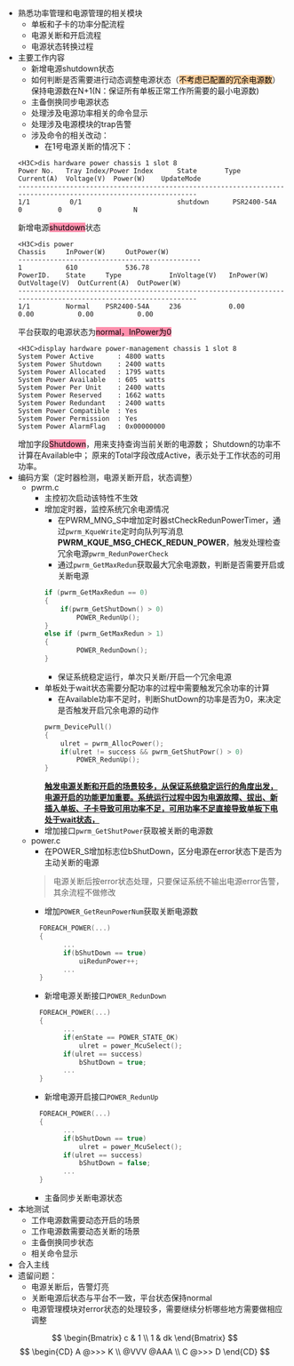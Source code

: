 - 熟悉功率管理和电源管理的相关模块
	- 单板和子卡的功率分配流程
	- 电源关断和开启流程
	- 电源状态转换过程
- 主要工作内容
	- 新增电源shutdown状态
	- 如何判断是否需要进行动态调整电源状态（<mark style="background: #FFB86CA6;">不考虑已配置的冗余电源数</mark>）保持电源数在N+1(N：保证所有单板正常工作所需要的最小电源数)
	- 主备倒换同步电源状态
	- 处理涉及电源功率相关的命令显示
	- 处理涉及电源模块的trap告警
	- 涉及命令的相关改动：
		- 在1号电源关断的情况下：
	```vim
	<H3C>dis hardware power chassis 1 slot 8
	Power No.   Tray Index/Power Index      State       Type          Current(A)  Voltage(V)  Power(W)    UpdateMode
	----------------------------------------------------------------------------------------------------------------
	1/1          0/1                        shutdown      PSR2400-54A          0         0         0        N
	
	```
	新增电源<mark style="background: #FF5582A6;">shutdown</mark>状态
	```vim
	<H3C>dis power                                                                                                                                      
	Chassis     InPower(W)     OutPower(W)                                                                                                              
	----------------------------------------------                                                                                                      
	1           610            536.78                                                                                                                   
	PowerID.    State     Type            InVoltage(V)   InPower(W)    OutVoltage(V)  OutCurrent(A)  OutPower(W)                                        
	----------------------------------------------------------------------------------------------------------------                                    
	1/1         Normal    PSR2400-54A     236            0.00           0.00           0.00           0.00                                                  
	```
	平台获取的电源状态为<mark style="background: #FF5582A6;">normal，InPower为0</mark>
	```vim
	<H3C>display hardware power-management chassis 1 slot 8                                                                                             
	System Power Active      : 4800 watts
	System Power Shutdown    : 2400 watts
	System Power Allocated   : 1795 watts
	System Power Available   : 605  watts
	System Power Per Unit    : 2400 watts
	System Power Reserved    : 1662 watts
	System Power Redundant   : 2400 watts
	System Power Compatible  : Yes
	System Power Permission  : Yes
	System Power AlarmFlag   : 0x00000000
	```
	增加字段<mark style="background: #FF5582A6;">Shutdown</mark>，用来支持查询当前关断的电源数；
	Shutdown的功率不计算在Available中；
	原来的Total字段改成Active，表示处于工作状态的可用功率。
- 编码方案（定时器检测，电源关断开启，状态调整）
	- pwrm.c
		- 主控初次启动该特性不生效
		- 增加定时器，监控系统冗余电源情况
			- 在PWRM_MNG_S中增加定时器stCheckRedunPowerTimer，通过<code>pwrm_KqueWrite</code>定时向队列写消息**PWRM_KQUE_MSG_CHECK_REDUN_POWER**，触发处理检查冗余电源<code>pwrm_RedunPowerCheck</code>
			- 通过<code>pwrm_GetMaxRedun</code>获取最大冗余电源数，判断是否需要开启或关断电源
			```c
			if (pwrm_GetMaxRedun == 0)
			{
				if(pwrm_GetShutDown() > 0)
					POWER_RedunUp();
			}
			else if (pwrm_GetMaxRedun > 1)
			{
					POWER_RedunDown();
			}
			```
			- 保证系统稳定运行，单次只关断/开启一个冗余电源
		- 单板处于wait状态需要分配功率的过程中需要触发冗余功率的计算
			- 在Available功率不足时，判断ShutDown的功率是否为0，来决定是否触发开启冗余电源的动作
			```c
			pwrm_DevicePull()
			{
				ulret = pwrm_AllocPower();
				if(ulret != success && pwrm_GetShutPowr() > 0)
					POWER_RedunUp();
			}
			```
			**<u>触发电源关断和开启的场景较多，从保证系统稳定运行的角度出发，电源开启的功能更加重要。系统运行过程中因为电源故障、拔出、新插入单板、子卡导致可用功率不足，可用功率不足直接导致单板下电处于wait状态，</u>**
		- 增加接口<code>pwrm_GetShutPower</code>获取被关断的电源数
	- power.c
		- 在POWER_S增加标志位bShutDown，区分电源在error状态下是否为主动关断的电源
		>电源关断后按error状态处理，只要保证系统不输出电源error告警，其余流程不做修改
		- 增加<code>POWER_GetReunPowerNum</code>获取关断电源数
		```c
		  FOREACH_POWER(...)
		  {
				...
				if(bShutDown == true)
					uiRedunPower++;
				...
		  }
		```
		- 新增电源关断接口<code>POWER_RedunDown</code>
		```c
		  FOREACH_POWER(...)
		  {
				...
				if(enState == POWER_STATE_OK)
					ulret = power_McuSelect();
				if(ulret == success)
					bShutDown = true;
				...
		  }
		```
		- 新增电源开启接口<code>POWER_RedunUp</code>
		```c
		  FOREACH_POWER(...)
		  {
				...
				if(bShutDown == true)
					ulret = power_McuSelect();
				if(ulret == success)
					bShutDown = false;
				...
		  }
		```
		- 主备同步关断电源状态
- 本地测试
	- 工作电源数需要动态开启的场景
	- 工作电源数需要动态关断的场景
	- 主备倒换同步状态
	- 相关命令显示
- 合入主线
- 遗留问题：
	- 电源关断后，告警灯亮
	- 关断电源后状态与平台不一致，平台状态保持normal
	- 电源管理模块对error状态的处理较多，需要继续分析哪些地方需要做相应调整

$$
\begin{Bmatrix}
   c & 1 \\
   1 & dk
\end{Bmatrix}
$$
$$
\begin{CD}
   A @>>> K \\
@VVV @AAA \\
   C @>>> D
\end{CD}
$$